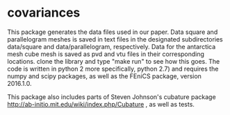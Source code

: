 # covariances
This package generates the data files used in our paper. Data 
square and parallelogram meshes is saved in text files in the
designated subdirectories data/square and data/parallelogram,
respectively. Data for the antarctica mesh cube mesh is saved 
as pvd and vtu files in their corresponding locations. 
clone the library and type "make run" to see how this goes.
The code is written in python 2 more specifically, python 2.7)
and requires the numpy and scipy packages, as well as the
FEniCS package, version 2016.1.0.

This package also includes parts of Steven Johnson's cubature package
http://ab-initio.mit.edu/wiki/index.php/Cubature , as well as tests.